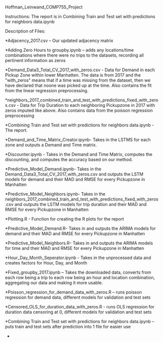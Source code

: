 Hoffman_Leinwand_COMP755_Project

Instructions:
The report is in Combining Train and Test set with predictions for neighbors data.ipynb

Description of Files:

*Adjacency_2017.csv – Our updated adjacency matrix

*Adding Zero Hours to groupby.ipynb – adds any locations/time combinations where there were no trips to the datasets, recording all pertinent information as zeros

*Demand_Data3_Total_CV_2017_with_zeros.csv - Data for Demand in each Pickup Zone within lower Manhatten. The data is from 2017 and the "with_zeros" means that if a time was missing from the dataset, then we have declared that noone was picked up at the time. Also contains the fit from the linear regression preprocessing.

*neighbors_2017_combined_train_and_test_with_predictions_fixed_with_zeros.csv - Data for Trip Duration to each neighboring Pickupzone in 2017 with zeros imputed like above. Also contains data from the poisson regression preprocessing

*Combining Train and Test set with predictions for neighbors data.ipynb - The report.

*Demand_and_Time_Matrix_Creator.ipynb- Takes in the LSTMS for each zone and outputs a Demand and Time matrix.

*Discounter.ipynb - Takes in the Demand and Time Matrix, computes the discounting, and computes the accuracy based on our method.

*Predictive_Model_Demand.ipynb- Takes in the Demand_Data3_Total_CV_2017_with_zeros.csv and outputs the LSTM models for demand and their MAD and RMSE for every Pickupzone in Manhatten

*Predictive_Model_Neighbors.ipynb- Takes in the neighbors_2017_combined_train_and_test_with_predictions_fixed_with_zeros.csv and outputs the LSTM models for trip duration and their MAD and RMSE for every Pickupzone in Manhatten

*Plotting.R - Function for creating the R plots for the report

*Predictive_Model_Demand.R- Takes in and outputs the ARIMA models for demand and their MAD and RMSE for every Pickupzone in Manhatten

*Predictive_Model_Neighbors.R- Takes in and outputs the ARIMA models for time and their MAD and RMSE for every Pickupzone in Manhatten

*Hour_Day_Month_Seperator.ipynb - Takes in the unprocessed data and creates factors for Hour, Day, and Month


*Fixed_groupby_2017.ipynb – Takes the downloaded data, converts from each row being a trip to each row being an hour and location combination, aggregating our data and making it more usable.



*Poisson_regression_for_demand_data_with_zeros.R – runs poisson regression for demand data, different models for validation and test sets


*Censored_OLS_for_duration_data_with_zeros.R - runs OLS regression for duration data censoring at 0, different models for validation and test sets

*Combining Train and Test set with predictions for neighbors data.ipynb – puts train and test sets after prediction into 1 file for easier use

*
